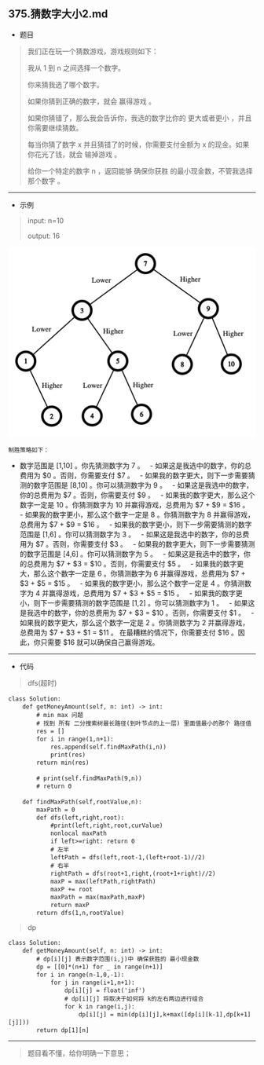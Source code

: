 375.猜数字大小2.md
----------

 - 题目
> 我们正在玩一个猜数游戏，游戏规则如下：
>
> 我从 1 到 n 之间选择一个数字。
> 
> 你来猜我选了哪个数字。
> 
> 如果你猜到正确的数字，就会 赢得游戏 。
> 
>如果你猜错了，那么我会告诉你，我选的数字比你的 更大或者更小 ，并且你需要继续猜数。
> 
>每当你猜了数字 x 并且猜错了的时候，你需要支付金额为 x 的现金。如果你花光了钱，就会 输掉游戏 。
> 
>给你一个特定的数字 n ，返回能够 确保你获胜 的最小现金数，不管我选择那个数字 。
>
----------
 - 示例
> 
> input: n=10
> 
> output: 16
> 
> 
![375-sample](../../imgs/375-sample.png "375-sample")
> 
> 
    制胜策略如下：
- 数字范围是 [1,10] 。你先猜测数字为 7 。
    - 如果这是我选中的数字，你的总费用为 $0 。否则，你需要支付 $7 。
    - 如果我的数字更大，则下一步需要猜测的数字范围是 [8,10] 。你可以猜测数字为 9 。
        - 如果这是我选中的数字，你的总费用为 $7 。否则，你需要支付 $9 。
        - 如果我的数字更大，那么这个数字一定是 10 。你猜测数字为 10 并赢得游戏，总费用为 $7 + $9 = $16 。
        - 如果我的数字更小，那么这个数字一定是 8 。你猜测数字为 8 并赢得游戏，总费用为 $7 + $9 = $16 。
    - 如果我的数字更小，则下一步需要猜测的数字范围是 [1,6] 。你可以猜测数字为 3 。
        - 如果这是我选中的数字，你的总费用为 $7 。否则，你需要支付 $3 。
        - 如果我的数字更大，则下一步需要猜测的数字范围是 [4,6] 。你可以猜测数字为 5 。
            - 如果这是我选中的数字，你的总费用为 $7 + $3 = $10 。否则，你需要支付 $5 。
            - 如果我的数字更大，那么这个数字一定是 6 。你猜测数字为 6 并赢得游戏，总费用为 $7 + $3 + $5 = $15 。
            - 如果我的数字更小，那么这个数字一定是 4 。你猜测数字为 4 并赢得游戏，总费用为 $7 + $3 + $5 = $15 。
        - 如果我的数字更小，则下一步需要猜测的数字范围是 [1,2] 。你可以猜测数字为 1 。
            - 如果这是我选中的数字，你的总费用为 $7 + $3 = $10 。否则，你需要支付 $1 。
            - 如果我的数字更大，那么这个数字一定是 2 。你猜测数字为 2 并赢得游戏，总费用为 $7 + $3 + $1 = $11 。
在最糟糕的情况下，你需要支付 $16 。因此，你只需要 $16 就可以确保自己赢得游戏。
----------
- 代码
>
> dfs(超时)
> 
    class Solution:
        def getMoneyAmount(self, n: int) -> int:
            # min max 问题
            # 找到 所有 二分搜索树最长路径(到叶节点的上一层) 里面值最小的那个 路径值
            res = []
            for i in range(1,n+1):
                res.append(self.findMaxPath(i,n))
                print(res)
            return min(res)
    
            # print(self.findMaxPath(9,n))
            # return 0
    
        def findMaxPath(self,rootValue,n):
            maxPath = 0
            def dfs(left,right,root):
                #print(left,right,root,curValue)
                nonlocal maxPath
                if left>=right: return 0
                # 左半
                leftPath = dfs(left,root-1,(left+root-1)//2)
                # 右半
                rightPath = dfs(root+1,right,(root+1+right)//2)
                maxP = max(leftPath,rightPath)
                maxP += root
                maxPath = max(maxPath,maxP)
                return maxP
            return dfs(1,n,rootValue)
>
> dp
> 
    class Solution:
        def getMoneyAmount(self, n: int) -> int:
            # dp[i][j] 表示数字范围(i,j)中 确保获胜的 最小现金数
            dp = [[0]*(n+1) for _ in range(n+1)]
            for i in range(n-1,0,-1):
                for j in range(i+1,n+1):
                    dp[i][j] = float('inf')
                    # dp[i][j] 将取决于如何将 k的左右两边进行组合
                    for k in range(i,j):
                        dp[i][j] = min(dp[i][j],k+max([dp[i][k-1],dp[k+1][j]]))
            return dp[1][n]
----------
> 
> 题目看不懂，给你明确一下意思；
> 
> 